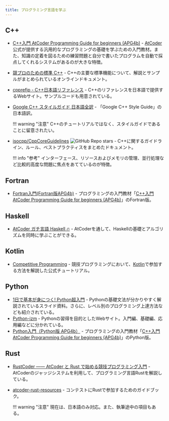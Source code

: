 ```yaml
---
title: プログラミング言語を学ぶ
---
```


## C&#43;&#43;

- [C++入門 AtCoder Programming Guide for beginners (APG4b)](https://atcoder.jp/contests/APG4b) - [AtCoder](https://atcoder.jp/)公式が提供する汎用的なプログラミングの基礎を学ぶための入門教材。また、知識の定着を図るための練習問題と自分で書いたプログラムを自動で採点してくれるシステムがあるのが大きな特徴。
- [競プロのための標準 C++](https://zenn.dev/reputeless/books/standard-cpp-for-competitive-programming) - C++の主要な標準機能について、解説とサンプルがまとめられているオンラインドキュメント。
- [cpprefjp - C++日本語リファレンス](https://cpprefjp.github.io/) - C++のリファレンスを日本語で提供するWebサイト。サンプルコードも用意されている。
- [Google C++ スタイルガイド 日本語全訳](https://ttsuki.github.io/styleguide/cppguide.ja.html) - 「Google C++ Style Guide」の日本語訳。

    !!! warning "注意"
        C++のチュートリアルではなく、スタイルガイドであることに留意されたい。

- [isocpp/CppCoreGuidelines](https://github.com/isocpp/CppCoreGuidelines) ![GitHub Repo stars](https://img.shields.io/github/stars/isocpp/CppCoreGuidelines?style=plastic) - C++に関するガイドライン、ルール、ベストプラクティスをまとめたドキュメント。

    !!! info "参考"
        インターフェース、リソースおよびメモリの管理、並行処理など比較的高度な問題に焦点をあてているのが特徴。

## Fortran

- [Fortran入門(Fortran版APG4b)](https://qiita.com/jj1guj/items/43a1c876360ddf180f1f) - プログラミングの入門教材「[C++入門 AtCoder Programming Guide for beginners (APG4b)](https://atcoder.jp/contests/APG4b)」のFortran版。

## Haskell

- [AtCoder ガチ言語 Haskell 🔥](https://zenn.dev/toyboot4e/books/seriously-haskell) - AtCoderを通して、Haskellの基礎とアルゴリズムを同時に学ぶことができる。

## Kotlin

<!-- markdown-link-check-disable -->

- [Competitive Programming](https://kotlinlang.org/docs/tutorials/competitive-programming.html) - 競技プログラミングにおいて、[Kotlin](https://kotlinlang.org/)で参加する方法を解説した公式チュートリアル。

<!-- markdown-link-check-enable -->

## Python

- [1日で基本が身につく! Python超入門](https://speakerdeck.com/yuichi110/1ri-deji-ben-gashen-nituku-pythonchao-ru-men) - Pythonの基礎文法が分かりやすく解説されているスライド資料。さらに、レベル別のプログラミング上達方法なども紹介されている。
- [Python-izm](https://www.python-izm.com/) - Pythonの習得を目的としたWebサイト。入門編、基礎編、応用編などに分かれている。
- [Python入門（Python版 APG4b）](https://qiita.com/saba/items/b9418d7b54cce4b106e4) - プログラミングの入門教材「[C++入門 AtCoder Programming Guide for beginners (APG4b)](https://atcoder.jp/contests/APG4b)」のPython版。

## Rust

- [RustCoder ―― AtCoder と Rust で始める競技プログラミング入門](https://zenn.dev/toga/books/rust-atcoder) - AtCoderのジャッジシステムを利用して、プログラミング言語Rustを解説している。
- [atcoder-rust-resources](https://doc.rust-jp.rs/atcoder-rust-resources/) - コンテストにRustで参加するためのガイドブック。

    !!! warning "注意"
        現在は、日本語のみ対応。また、執筆途中の項目もある。
